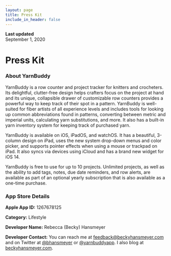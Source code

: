 ```yaml
---
layout: page
title: Press Kit
include_in_header: false
---
```


**Last updated**  
September 1, 2020

# Press Kit

### About YarnBuddy

YarnBuddy is a row counter and project tracker for knitters and crocheters. Its delightful, clutter-free design helps crafters focus on the project at hand and its unique, collapsible drawer of customizable row counters provides a powerful way to keep track of their spot in a pattern. YarnBuddy is well-suited for fiber artists of all experience levels and includes tools for looking up common abbreviations found in patterns, converting between metric and imperial units, calculating yarn substitutions, and more. It also has a built-in yarn inventory system for keeping track of purchased yarn.

YarnBuddy is available on iOS, iPadOS, and watchOS. It has a beautiful, 3-column design on iPad, uses the new system drop-down menus and color picker, and supports pointer effects when using a mouse or trackpad on iPad. It also syncs via devices using iCloud and has a brand new widget for iOS 14. 

YarnBuddy is free to use for up to 10 projects. Unlimited projects, as well as the ability to add tags, notes, due date reminders, and row alerts, are available as part of an optional yearly subscription that is also available as a one-time purchase.

### App Store Details

**Apple App ID:**
1267678125

**Category:**
Lifestyle

**Developer Name:**
Rebecca (Becky) Hansmeyer

**Developer Contact:**
You can reach me at [feedback@beckyhansmeyer.com](mailto:feedback@beckyhansmeyer.com) and on Twitter at [@bhansmeyer](https://twitter.com/bhansmeyer) or [@yarnbuddyapp](https://twitter.com/yarnbuddyapp). I also blog at [beckyhansmeyer.com](https://beckyhansmeyer.com).
